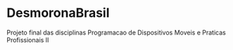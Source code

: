 # DesmoronaBrasil
Projeto final das disciplinas Programacao de Dispositivos Moveis e Praticas Profissionais II
